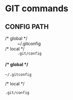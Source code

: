 <h1>GIT commands</h1>

<h2>CONFIG PATH</h2>
<dl>
	<dt>/* global */</dt>
		<dd>~/.gitconfig</dd>
	<dt>/* local */</dt>
		<dd><code>.git/config</code></dd>
</dl>
<h4>/* global */</h4>
<code>~/.gitconfig</code>

<p>/* local */</p>
<code>.git/config</code>
